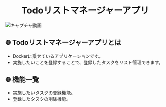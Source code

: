 <h1 align="center">Todoリストマネージャーアプリ</h1>

![キャプチャ動画](https://i.gyazo.com/15b132aa2c0bb532e7ad7fcb06602b64.gif)

## :globe_with_meridians: Todoリストマネージャーアプリとは
- Dockerに乗せているアプリケーションです。
- 実施したいことを登録することで、登録したタスクをリスト管理できます。

## :globe_with_meridians: 機能一覧
- 実施したいタスクの登録機能。
- 登録したタスクの削除機能。
